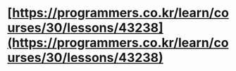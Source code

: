 # [https://programmers.co.kr/learn/courses/30/lessons/43238](https://programmers.co.kr/learn/courses/30/lessons/43238)

